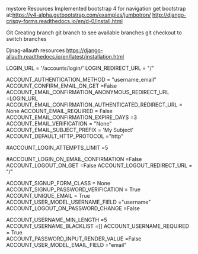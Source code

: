  mystore
Resources
Implemented bootstrap 4 for  navigation get bootstrap at:https://v4-alpha.getbootstrap.com/examples/jumbotron/
http://django-crispy-forms.readthedocs.io/en/d-0/install.html

Git
Creating branch
git branch to see available branches
git checkout to switch branches


Djnag-allauth resources
https://django-allauth.readthedocs.io/en/latest/installation.html


LOGIN_URL = '/accounts/login/'
LOGIN_REDIRECT_URL = "/"

ACCOUNT_AUTHENTICATION_METHOD = "username_email"
ACCOUNT_CONFIRM_EMAIL_ON_GET =False
ACCOUNT_EMAIL_CONFIRMATION_ANONYMOUS_REDIRECT_URL =LOGIN_URL
ACCOUNT_EMAIL_CONFIRMATION_AUTHENTICATED_REDIRECT_URL = None
ACCOUNT_EMAIL_REQUIRED = False
ACCOUNT_EMAIL_CONFIRMATION_EXPIRE_DAYS =3
ACCOUNT_EMAIL_VERIFICATION = "None"
ACCOUNT_EMAIL_SUBJECT_PREFIX = 'My Subject'
ACCOUNT_DEFAULT_HTTP_PROTOCOL ="http"

#ACCOUNT_LOGIN_ATTEMPTS_LIMIT =5
     
#ACCOUNT_LOGIN_ON_EMAIL_CONFIRMATION =False
ACCOUNT_LOGOUT_ON_GET =False
ACCOUNT_LOGOUT_REDIRECT_URL = "/"

ACCOUNT_SIGNUP_FORM_CLASS = None
ACCOUNT_SIGNUP_PASSWORD_VERIFICATION = True 
ACCOUNT_UNIQUE_EMAIL = True 
ACCOUNT_USER_MODEL_USERNAME_FIELD ="username"
ACCOUNT_LOGOUT_ON_PASSWORD_CHANGE =False

ACCOUNT_USERNAME_MIN_LENGTH =5
ACCOUNT_USERNAME_BLACKLIST =[]
ACCOUNT_USERNAME_REQUIRED = True   
ACCOUNT_PASSWORD_INPUT_RENDER_VALUE =False
ACCOUNT_USER_MODEL_EMAIL_FIELD ="email"


